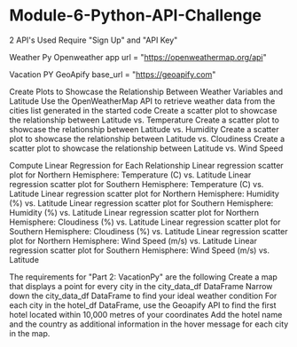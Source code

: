# Module-6-Python-API-Challenge

2 API's Used
Require "Sign Up" and "API Key"

Weather Py
Openweather app
url = "https://openweathermap.org/api"

Vacation PY
GeoApify
base_url = "https://geoapify.com"

Create Plots to Showcase the Relationship Between Weather Variables and Latitude 
Use the OpenWeatherMap API to retrieve weather data from the cities list generated in the started code 
Create a scatter plot to showcase the relationship between Latitude vs. Temperature 
Create a scatter plot to showcase the relationship between Latitude vs. Humidity 
Create a scatter plot to showcase the relationship between Latitude vs. Cloudiness 
Create a scatter plot to showcase the relationship between Latitude vs. Wind Speed 

Compute Linear Regression for Each Relationship 
Linear regression scatter plot for Northern Hemisphere: Temperature (C) vs. Latitude 
Linear regression scatter plot for Southern Hemisphere: Temperature (C) vs. Latitude 
Linear regression scatter plot for Northern Hemisphere: Humidity (%) vs. Latitude 
Linear regression scatter plot for Southern Hemisphere: Humidity (%) vs. Latitude 
Linear regression scatter plot for Northern Hemisphere: Cloudiness (%) vs. Latitude 
Linear regression scatter plot for Southern Hemisphere: Cloudiness (%) vs. Latitude 
Linear regression scatter plot for Northern Hemisphere: Wind Speed (m/s) vs. Latitude 
Linear regression scatter plot for Southern Hemisphere: Wind Speed (m/s) vs. Latitude 

The requirements for "Part 2: VacationPy" are the following 
Create a map that displays a point for every city in the city_data_df DataFrame 
Narrow down the city_data_df DataFrame to find your ideal weather condition 
For each city in the hotel_df DataFrame, use the Geoapify API to find the first hotel located within 10,000 metres of your coordinates 
Add the hotel name and the country as additional information in the hover message for each city in the map. 

